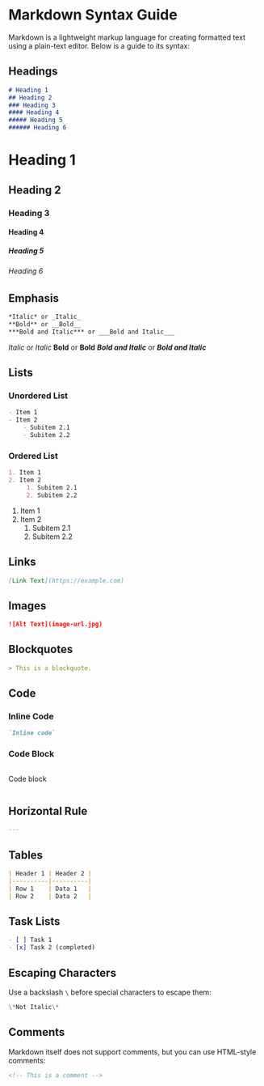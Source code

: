# Markdown Syntax Guide

Markdown is a lightweight markup language for creating formatted text using a plain-text editor. Below is a guide to its syntax:

## Headings
```markdown
# Heading 1
## Heading 2
### Heading 3
#### Heading 4
##### Heading 5
###### Heading 6
```

# Heading 1
## Heading 2
### Heading 3
#### Heading 4
##### Heading 5
###### Heading 6

## Emphasis
```markdown
*Italic* or _Italic_
**Bold** or __Bold__
***Bold and Italic*** or ___Bold and Italic___
```


*Italic* or _Italic_
**Bold** or __Bold__
***Bold and Italic*** or ___Bold and Italic___

## Lists
### Unordered List
```markdown
- Item 1
- Item 2
    - Subitem 2.1
    - Subitem 2.2
```

### Ordered List
```markdown
1. Item 1
2. Item 2
     1. Subitem 2.1
     2. Subitem 2.2
```

1. Item 1
2. Item 2
     1. Subitem 2.1
     2. Subitem 2.2

## Links
```markdown
[Link Text](https://example.com)
```

## Images
```markdown
![Alt Text](image-url.jpg)
```

## Blockquotes
```markdown
> This is a blockquote.
```

## Code
### Inline Code
```markdown
`Inline code`
```

### Code Block
```markdown
```
Code block
```
```

## Horizontal Rule
```markdown
---
```

## Tables
```markdown
| Header 1 | Header 2 |
|----------|----------|
| Row 1    | Data 1   |
| Row 2    | Data 2   |
```

## Task Lists
```markdown
- [ ] Task 1
- [x] Task 2 (completed)
```

## Escaping Characters
Use a backslash `\` before special characters to escape them:
```markdown
\*Not Italic\*
```

## Comments
Markdown itself does not support comments, but you can use HTML-style comments:
```markdown
<!-- This is a comment -->
```

